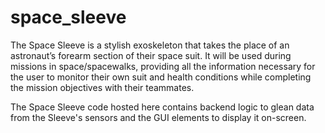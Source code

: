 # space_sleeve

The Space Sleeve is a stylish exoskeleton that takes the place of an astronaut’s forearm section of their space suit. It will be used during missions in space/spacewalks, providing all the information necessary for the user to monitor their own suit and health conditions while completing the mission objectives with their teammates.

The Space Sleeve code hosted here contains backend logic to glean data from the Sleeve's sensors and the GUI elements to display it on-screen.
